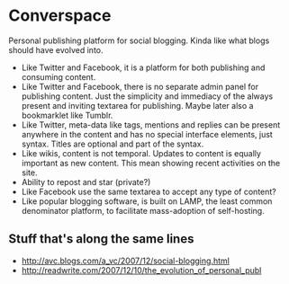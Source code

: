 # Converspace

Personal publishing platform for social blogging. Kinda like what blogs should have evolved into.


* Like Twitter and Facebook, it is a platform for both publishing and consuming content.
* Like Twitter and Facebook, there is no separate admin panel for publishing content. Just the simplicity and immediacy of the always present and inviting textarea for publishing. Maybe later also a bookmarklet like Tumblr.
* Like Twitter, meta-data like tags, mentions and replies can be present anywhere in the content and has no special interface elements, just syntax. Titles are optional and part of the syntax.
* Like wikis, content is not temporal. Updates to content is equally important as new content. This mean showing recent activities on the site.
* Ability to repost and star (private?)
* Like Facebook use the same textarea to accept any type of content?
* Like popular blogging software, is built on LAMP, the least common denominator platform, to facilitate mass-adoption of self-hosting.



## Stuff that's along the same lines

* http://avc.blogs.com/a_vc/2007/12/social-blogging.html
* http://readwrite.com/2007/12/10/the_evolution_of_personal_publ